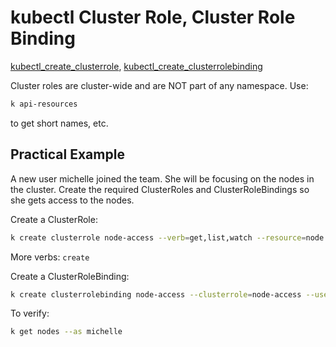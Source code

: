 # kubectl Cluster Role, Cluster Role Binding

[kubectl_create_clusterrole](https://kubernetes.io/docs/reference/kubectl/generated/kubectl_create/kubectl_create_clusterrole/),
[kubectl_create_clusterrolebinding](https://kubernetes.io/docs/reference/kubectl/generated/kubectl_create/kubectl_create_clusterrolebinding/)

Cluster roles are cluster-wide and are NOT part of any namespace.
Use:
```sh
k api-resources
```
to get short names, etc.


## Practical Example

A new user michelle joined the team. She will be focusing on the nodes in the
cluster. Create the required ClusterRoles and ClusterRoleBindings so she gets
access to the nodes.

Create a ClusterRole:
```sh
k create clusterrole node-access --verb=get,list,watch --resource=node
```

More verbs: `create`

Create a ClusterRoleBinding:
```sh
k create clusterrolebinding node-access --clusterrole=node-access --user=michelle
```

To verify:
```sh
k get nodes --as michelle
```
